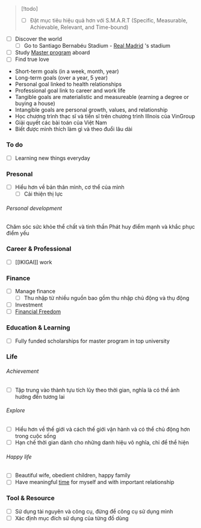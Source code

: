 > [!todo] 
> - [ ] Đặt mục tiêu hiệu quả hơn với S.M.A.R.T (Specific, Measurable, Achievable, Relevant, and Time-bound)


- [ ] Discover the world
	- [ ] Go to Santiago Bernabéu Stadium - [Real Madrid](Real%20Madrid.md) 's stadium
- [ ] Study [Master program](Researcher.md) aboard
- [ ] Find true love

- Short-term goals (in a week, month, year)
- Long-term goals (over a year, 5 year)
- Personal goal linked to health relationships
- Professional goal link to career and work life
- Tangible goals are materialistic and measureable (earning a degree or buying a house)
- Intangible goals are personal growth, values, and relationship
- Học chương trình thạc sĩ và tiến sĩ trên chương trình Illnois của VinGroup
- Giải quyết các bài toán của Việt Nam
- Biết được mình thích làm gì và theo đuổi lâu dài

### To do

- [ ] Learning new things everyday

### Presonal

- [ ] Hiểu hơn về bản thân mình, cơ thể của mình
	- [ ] Cải thiện thị lực

###### Personal development

Chăm sóc sức khỏe thể chất và tinh thần
Phát huy điểm mạnh và khắc phục điểm yếu

### Career & Professional

- [ ] [[IKIGAI]] work

### Finance

- [ ] Manage finance
	- [ ] Thu nhập từ nhiều nguồn bao gồm thu nhập chủ động và thụ động
- [ ] Investment
- [ ] [Financial Freedom](Financial%20Freedom.md)

### Education & Learning

- [ ] Fully funded scholarships for master program in top university

### Life

###### Achievement

- [ ] Tập trung vào thành tựu tích lũy theo thời gian, nghĩa là có thể ảnh hưởng đến tương lai

###### Explore

- [ ] Hiểu hơn về thế giới và cách thế giới vận hành và có thể chủ động hơn trong cuộc sống
- [ ] Hạn chế thời gian dành cho những danh hiệu vô nghĩa, chỉ để thể hiện

###### Happy life

- [ ] Beautiful wife, obedient children, happy family
- [ ] Have meaningful [time](Time.md) for myself and with important relationship

### Tool & Resource

- [ ] Sử dụng tài nguyên và công cụ, đừng để công cụ sử dụng mình
- [ ] Xác định mục đích sử dụng của từng đồ dùng